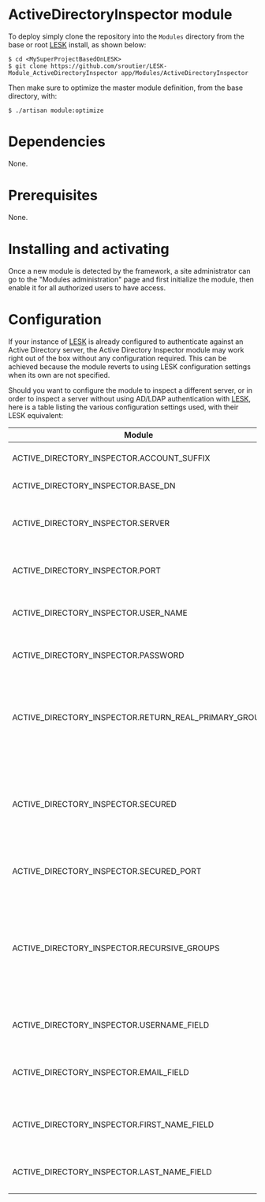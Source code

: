 # ActiveDirectoryInspector module

To deploy simply clone the repository into the ```Modules``` directory from the base or root [LESK](https://github.com/sroutier/laravel-enterprise-starter-kit) install, as shown below:
```
$ cd <MySuperProjectBasedOnLESK>
$ git clone https://github.com/sroutier/LESK-Module_ActiveDirectoryInspector app/Modules/ActiveDirectoryInspector
```

Then make sure to optimize the master module definition, from the base directory, with:
```
$ ./artisan module:optimize
```

# Dependencies
None. 

# Prerequisites
None.

# Installing and activating
Once a new module is detected by the framework, a site administrator can go to the "Modules administration" page 
and first initialize the module, then enable it for all authorized users to have access.
  
# Configuration
If your instance of [LESK](https://github.com/sroutier/laravel-enterprise-starter-kit) is already configured to 
authenticate against an Active Directory server, the Active Directory Inspector module may work right out of 
the box without any configuration required. This can be achieved because the module reverts to using LESK 
configuration settings when its own are not specified.
 
Should you want to configure the module to inspect a different server, or in order to inspect a server without using 
AD/LDAP authentication with [LESK](https://github.com/sroutier/laravel-enterprise-starter-kit), here is a table 
listing the various configuration settings used, with their LESK equivalent:

| Module                                               | LESK                           | Default                         | Description                           |
|------------------------------------------------------|--------------------------------|---------------------------------|---------------------------------------|
| ACTIVE_DIRECTORY_INSPECTOR.ACCOUNT_SUFFIX            | LDAP.ACCOUNT_SUFFIX            | @company.com                    | Account suffix, used to build user ID |
| ACTIVE_DIRECTORY_INSPECTOR.BASE_DN                   | LDAP.BASE_DN                   | DC=department,DC=company,DC=com | Base DN to bind to                    |
| ACTIVE_DIRECTORY_INSPECTOR.SERVER                    | LDAP.SERVER                    | ldapsrv01.company.com           | The fully qualified hostname for your AD domain controller. |
| ACTIVE_DIRECTORY_INSPECTOR.PORT                      | LDAP.PORT                      | 389                             | The TCP port number to connect to your AD server. |
| ACTIVE_DIRECTORY_INSPECTOR.USER_NAME                 | LDAP.USER_NAME                 | ldap_reader                     | The name of the user that will query the AD server. |
| ACTIVE_DIRECTORY_INSPECTOR.PASSWORD                  | LDAP.PASSWORD                  | PaSsWoRd                        | The password of the user that will query the AD server. |
| ACTIVE_DIRECTORY_INSPECTOR.RETURN_REAL_PRIMARY_GROUP | LDAP.RETURN_REAL_PRIMARY_GROUP | true                            | Fix Microsoft AD not following standards by not returning the real primary group, may incur extra processing. |
| ACTIVE_DIRECTORY_INSPECTOR.SECURED                   | LDAP.SECURED                   | false                           | Enables the use of encryption to communicate with LDAP/AD using either SSL or TLS. (Supported values: false, "ssl", "tls") |
| ACTIVE_DIRECTORY_INSPECTOR.SECURED_PORT              | LDAP.SECURED_PORT              | 636                             | The port number to use when using secured communications. |
| ACTIVE_DIRECTORY_INSPECTOR.RECURSIVE_GROUPS          | LDAP.RECURSIVE_GROUPS          | false                           | Resolve group membership recursively. When disabled only groups that a given user is a direct member of will be returned. May incur extra processing. |
| ACTIVE_DIRECTORY_INSPECTOR.USERNAME_FIELD            | LDAP.USERNAME_FIELD            | samaccountname                  | The name of the field that will contain the user name. |
| ACTIVE_DIRECTORY_INSPECTOR.EMAIL_FIELD               | LDAP.EMAIL_FIELD               | userprincipalname               | The name of the field that will contain the user's email address. |
| ACTIVE_DIRECTORY_INSPECTOR.FIRST_NAME_FIELD          | LDAP.FIRST_NAME_FIELD          | givenname                       | The name of the field that will contain the user's first name. |
| ACTIVE_DIRECTORY_INSPECTOR.LAST_NAME_FIELD           | LDAP.LAST_NAME_FIELD           | sn                              | The name of the field that will contain the user's last name. |

